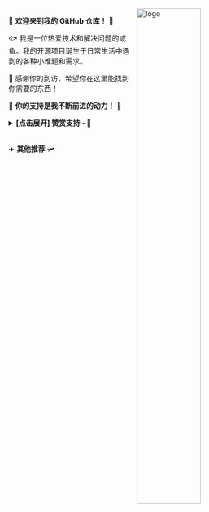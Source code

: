 <img src="https://github-readme-stats.vercel.app/api?username=Kwonelee&show_icons=true&theme=Default&locale=cn&hide=prs&rank_icon=github" alt="logo" align="right" width="50%" />

🤖 **欢迎来到我的 GitHub 仓库！** 🚀

🐟️ 我是一位热爱技术和解决问题的咸鱼。我的开源项目诞生于日常生活中遇到的各种小难题和需求。

🎉 感谢你的到访，希望你在这里能找到你需要的东西！

🎁 **你的支持是我不断前进的动力！** 💖

<details><summary><strong> [点击展开] 赞赏支持 ~🧧</strong></summary>
> 

> *我非常感谢您的赞赏和支持，它们将极大地激励我继续创新，持续产生有价值的工作。*
> - **TRC20:** `TDizmMPgy7cVUr5GsagkNGxyg2rJgf4FNf`

</details> 

✈️ **其他推荐** 🛩️
